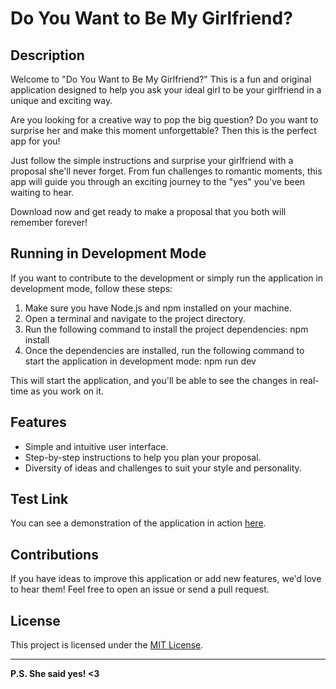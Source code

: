 # Do You Want to Be My Girlfriend?

## Description

Welcome to "Do You Want to Be My Girlfriend?" This is a fun and original application designed to help you ask your ideal girl to be your girlfriend in a unique and exciting way.

Are you looking for a creative way to pop the big question? Do you want to surprise her and make this moment unforgettable? Then this is the perfect app for you!

Just follow the simple instructions and surprise your girlfriend with a proposal she'll never forget. From fun challenges to romantic moments, this app will guide you through an exciting journey to the "yes" you've been waiting to hear.

Download now and get ready to make a proposal that you both will remember forever!


## Running in Development Mode

If you want to contribute to the development or simply run the application in development mode, follow these steps:

1. Make sure you have Node.js and npm installed on your machine.
2. Open a terminal and navigate to the project directory.
3. Run the following command to install the project dependencies: npm install
4. Once the dependencies are installed, run the following command to start the application in development mode: npm run dev

This will start the application, and you'll be able to see the changes in real-time as you work on it.

## Features

- Simple and intuitive user interface.
- Step-by-step instructions to help you plan your proposal.
- Diversity of ideas and challenges to suit your style and personality.

## Test Link

You can see a demonstration of the application in action [here](https://dianachivu.netlify.app/).

## Contributions

If you have ideas to improve this application or add new features, we'd love to hear them! Feel free to open an issue or send a pull request.

## License

This project is licensed under the [MIT License](https://opensource.org/licenses/MIT).

---

**P.S. She said yes! <3**